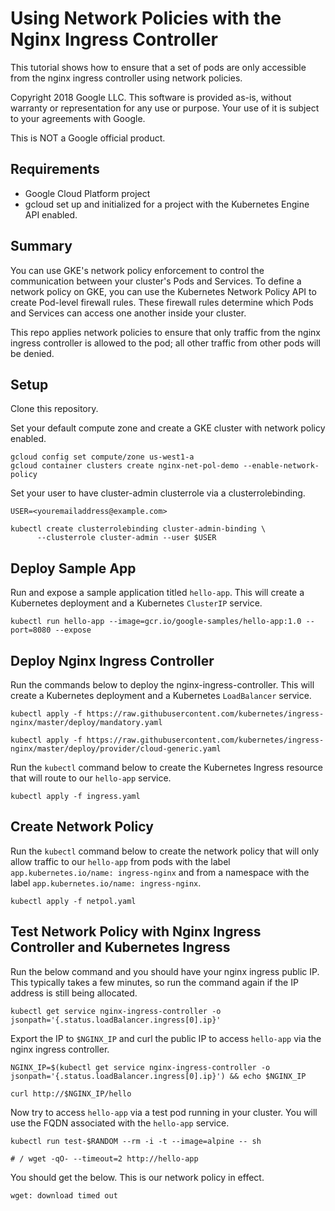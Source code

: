 # Using Network Policies with the Nginx Ingress Controller

This tutorial shows how to ensure that a set of pods are only accessible from the nginx ingress controller using network policies.

Copyright 2018 Google LLC. This software is provided as-is, without warranty or representation for any use or purpose. Your use of it is subject to your agreements with Google.

This is NOT a Google official product. 

## Requirements

* Google Cloud Platform project
* gcloud set up and initialized for a project with the Kubernetes Engine API enabled.

## Summary

You can use GKE's network policy enforcement to control the communication between your cluster's Pods and Services. To define a network policy on GKE, you can use the Kubernetes Network Policy API to create Pod-level firewall rules. These firewall rules determine which Pods and Services can access one another inside your cluster.

This repo applies network policies to ensure that only traffic from the nginx ingress controller is allowed to the pod; all other traffic from other pods will be denied. 

## Setup

Clone this repository.

Set your default compute zone and create a GKE cluster with network policy enabled.
```
gcloud config set compute/zone us-west1-a
gcloud container clusters create nginx-net-pol-demo --enable-network-policy
```

Set your user to have cluster-admin clusterrole via a clusterrolebinding.
```
USER=<youremailaddress@example.com>
```
```
kubectl create clusterrolebinding cluster-admin-binding \
      --clusterrole cluster-admin --user $USER
```
## Deploy Sample App
Run and expose a sample application titled `hello-app`. This will create a Kubernetes deployment and a Kubernetes `ClusterIP` service.
```
kubectl run hello-app --image=gcr.io/google-samples/hello-app:1.0 --port=8080 --expose
```

## Deploy Nginx Ingress Controller
Run the commands below to deploy the nginx-ingress-controller. This will create a Kubernetes deployment and a Kubernetes `LoadBalancer` service.
```
kubectl apply -f https://raw.githubusercontent.com/kubernetes/ingress-nginx/master/deploy/mandatory.yaml
```

```
kubectl apply -f https://raw.githubusercontent.com/kubernetes/ingress-nginx/master/deploy/provider/cloud-generic.yaml
```

Run the `kubectl` command below to create the Kubernetes Ingress resource that will route to our `hello-app` service.
```
kubectl apply -f ingress.yaml
```

## Create Network Policy
Run the `kubectl` command below to create the network policy that will only allow traffic to our `hello-app` from pods with the label `app.kubernetes.io/name: ingress-nginx` and from a namespace with the label `app.kubernetes.io/name: ingress-nginx`. 
```
kubectl apply -f netpol.yaml
```

## Test Network Policy with Nginx Ingress Controller and Kubernetes Ingress
Run the below command and you should have your nginx ingress public IP. This typically takes a few minutes, so run the command again if the IP address is still being allocated.
```
kubectl get service nginx-ingress-controller -o jsonpath='{.status.loadBalancer.ingress[0].ip}'
```

Export the IP to `$NGINX_IP` and curl the public IP to access `hello-app` via the nginx ingress controller.
```
NGINX_IP=$(kubectl get service nginx-ingress-controller -o jsonpath='{.status.loadBalancer.ingress[0].ip}') && echo $NGINX_IP
```
```
curl http://$NGINX_IP/hello
```

Now try to access `hello-app` via a test pod running in your cluster. You will use the FQDN associated with the `hello-app` service.
```
kubectl run test-$RANDOM --rm -i -t --image=alpine -- sh
```
```
# / wget -qO- --timeout=2 http://hello-app
```

You should get the below. This is our network policy in effect.
```
wget: download timed out
```